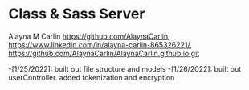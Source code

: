 # Class & Sass Server

Alayna M Carlin
 https://github.com/AlaynaCarlin,  https://www.linkedin.com/in/alayna-carlin-865326221/,  https://github.com/AlaynaCarlin/AlaynaCarlin.github.io.git
 
 -[1/25/2022]: built out file structure and models 
 -[1/26/2022]: built out userController. added tokenization and encryption
